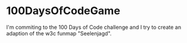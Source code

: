 # 100DaysOfCodeGame
I'm commiting to the 100 Days of Code challenge and I try to create an adaption of the w3c funmap "Seelenjagd".

